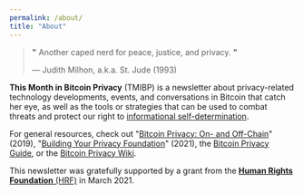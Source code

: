 ```yaml
---
permalink: /about/
title: "About"
---
```


> **"** Another caped nerd for peace, justice, and privacy. **"**
>
> — Judith Milhon, a.k.a. St. Jude (1993)

**This Month in Bitcoin Privacy** (TMIBP) is a newsletter about privacy-related technology developments, events, and conversations in Bitcoin that catch her eye, as well as the tools or strategies that can be used to combat threats and protect our right to [informational self-determination](https://en.wikipedia.org/wiki/Informational_self-determination).

For general resources, check out "[Bitcoin Privacy: On- and Off-Chain](https://einzelgaengerinmotte.files.wordpress.com/2019/09/slides-final-2.pdf)" (2019), "[Building Your Privacy Foundation](https://einzelgaengerinmotte.files.wordpress.com/2021/01/building-your-privacy-foundation.pdf)" (2021), the [Bitcoin Privacy Guide](https://bitcoinprivacy.guide/), or the [Bitcoin Privacy Wiki](https://en.bitcoin.it/wiki/Privacy).

This newsletter was gratefully supported by a grant from the [**Human Rights Foundation** (HRF)](https://bitcoinmagazine.com/technical/human-rights-foundation-announces-70000-in-bitcoin-development-grants) in March 2021.
